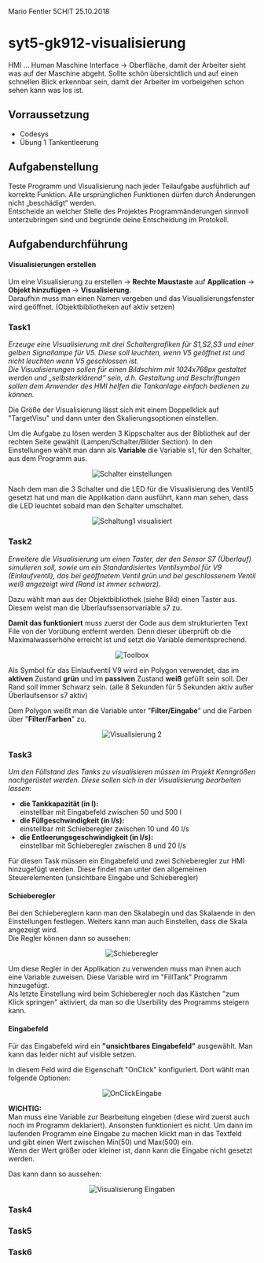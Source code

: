 Mario Fentler 5CHIT
25.10.2018
# syt5-gk912-visualisierung

HMI ... Human Maschine Interface -> Oberfläche, damit der Arbeiter sieht was auf der Maschine abgeht. Sollte schön übersichtlich und auf einen schnellen Blick erkennbar sein, damit der Arbeiter im vorbeigehen schon sehen kann was los ist.

## Vorraussetzung
- Codesys
- Übung 1 Tankentleerung 

## Aufgabenstellung
Teste Programm und Visualisierung nach jeder Teilaufgabe ausführlich auf korrekte Funktion. Alle ursprünglichen Funktionen dürfen durch Änderungen nicht „beschädigt“ werden.  
Entscheide an welcher Stelle des Projektes Programmänderungen sinnvoll unterzubringen sind und begründe deine Entscheidung im Protokoll.

## Aufgabendurchführung
#### Visualisierungen erstellen
Um eine Visualisierung zu erstellen -> __Rechte Maustaste__ auf __Application__ -> __Objekt hinzufügen__ -> __Visualisierung__.  
Daraufhin muss man einen Namen vergeben und das Visualisierungsfenster wird geöffnet. (Objektbibliotheken auf aktiv setzen)

### Task1
_Erzeuge eine Visualisierung mit drei Schaltergrafiken für S1,S2,S3 und einer gelben Signallampe für V5. Diese soll leuchten, wenn V5 geöffnet ist und nicht leuchten wenn V5 geschlossen ist._  
_Die Visualisierungen sollen für einen Bildschirm mit 1024x768px gestaltet werden und „selbsterklärend“ sein, d.h. Gestaltung und Beschriftungen sollen dem Anwender des HMI helfen die Tankanlage einfach bedienen zu können._

Die Größe der Visualisierung lässt sich mit einem Doppelklick auf "TargetVisu" und dann unter den Skalierungsoptionen einstellen.  

Um die Aufgabe zu lösen werden 3 Kippschalter aus der Bibliothek auf der rechten Seite gewählt (Lampen/Schalter/Bilder Section). In den Einstellungen wählt man dann als __Variable__ die Variable s1, für den Schalter, aus dem Programm aus.

<center>

![Schalter einstellungen](images/schalter_einst.PNG)
</center>
Nach dem man die 3 Schalter und die LED für die Visualisierung des Ventil5 gesetzt hat und man die Applikation dann ausführt, kann man sehen, dass die LED leuchtet sobald man den Schalter umschaltet.  
<center>

![Schaltung1 visualisiert](images/erg_vis1.png)
</center>

### Task2
_Erweitere die Visualisierung um einen Taster, der den Sensor S7 (Überlauf) simulieren soll,  sowie um ein Standardisiertes Ventilsymbol für V9 (Einlaufventil), das bei geöffnetem Ventil grün und bei geschlossenem Ventil weiß angezeigt wird (Rand ist immer schwarz)._

Dazu wählt man aus der Objektbibliothek (siehe Bild) einen Taster aus. Diesem weist man die Überlaufssensorvariable s7 zu.  

__Damit das funktioniert__ muss zuerst der Code aus dem strukturierten Text File von der Vorübung entfernt werden. Denn dieser überprüft ob die Maximalwasserhöhe erreicht ist und setzt die Variable dementsprechend. 
<center>

![Toolbox](images/toolbox.png)
</center>

Als Symbol für das Einlaufventil V9 wird ein Polygon verwendet, das im __aktiven__ Zustand __grün__ und im __passiven__ Zustand __weiß__ gefüllt sein soll. Der Rand soll immer Schwarz sein. (alle 8 Sekunden für 5 Sekunden aktiv außer Überlaufsensor s7 aktiv)  

Dem Polygon weißt man die Variable unter "__Filter/Eingabe__"  und die Farben über "__Filter/Farben__" zu.

<center>

![Visualisierung 2](images/visual2.png)
</center>

### Task3
_Um den Füllstand des Tanks zu visualisieren müssen im Projekt Kenngrößen nachgerüstet werden. Diese sollen sich in der Visualisierung bearbeiten lassen:_  

- __die Tankkapazität (in l):__  
einstellbar mit Eingabefeld zwischen 50 und 500 l  
- __die Füllgeschwindigkeit (in l/s):__  
einstellbar mit Schieberegler zwischen 10 und 40 l/s  
- __die Entleerungsgeschwindigkeit (in l/s):__  
einstellbar mit Schieberegler zwischen 8 und 20 l/s  

Für diesen Task müssen ein Eingabefeld und zwei Schieberegler zur HMI hinzugefügt werden. Diese findet man unter den allgemeinen Steuerelementen (unsichtbare Eingabe und Schieberegler)  

#### Schieberegler
Bei den Schiebereglern kann man den Skalabegin und das Skalaende in den Einstellungen festlegen. Weiters kann man auch Einstellen, dass die Skala angezeigt wird.  
Die Regler können dann so aussehen:  
<center>

![Schieberegler](images/schieberegler.png)
</center>

Um diese Regler in der Applikation zu verwenden muss man ihnen auch eine Variable zuweisen. Diese Variable wird im "FillTank" Programm hinzugefügt.  
Als letzte Einstellung wird beim Schieberegler noch das Kästchen "zum Klick springen" aktiviert, da man so die Userbility des Programms steigern kann.

#### Eingabefeld
Für das Eingabefeld wird ein __"unsichtbares Eingabefeld"__
ausgewählt. Man kann das leider nicht auf visible setzen.

In diesem Feld wird die Eigenschaft "OnClick" konfiguriert. Dort wählt man folgende Optionen:
<center>

![OnClickEingabe](images/onClickEingabe.png)
</center>

__WICHTIG:__  
Man muss eine Variable zur Bearbeitung eingeben (diese wird zuerst auch noch im Programm deklariert). Ansonsten funktioniert es nicht. Um dann im laufenden Programm eine Eingabe zu machen klickt man in das Textfeld und gibt einen Wert zwischen Min(50) und Max(500) ein.  
Wenn der Wert größer oder kleiner ist, dann kann die Eingabe nicht gesetzt werden.  

Das kann dann so aussehen:
<center>

![Visualisierung Eingaben](images/visualisierungEingaben.png)
</center>

### Task4
### Task5
### Task6
